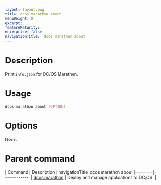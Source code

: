 ```yaml
---
layout: layout.pug
title: dcos marathon about
menuWeight: 0
excerpt:
featureMaturity:
enterprise: false
navigationTitle:  dcos marathon about
---
```


<!-- This source repo for this topic is https://github.com/dcos/dcos-docs -->


# Description
Print `info.json` for DC/OS Marathon.

# Usage

```bash
dcos marathon about [OPTION]
```

# Options

None.

# Parent command

| Command | Description |
navigationTitle:  dcos marathon about
|---------|-------------|
| [dcos marathon](/docs/1.10/cli/command-reference/dcos-marathon/) | Deploy and manage applications to DC/OS. |

<!-- # Examples -->
